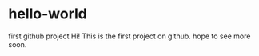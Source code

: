 # hello-world
first github project
Hi!
This is the first project on github. 
hope to see more soon.
